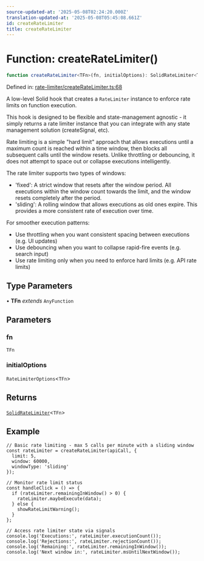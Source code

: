 ```yaml
---
source-updated-at: '2025-05-08T02:24:20.000Z'
translation-updated-at: '2025-05-08T05:45:08.661Z'
id: createRateLimiter
title: createRateLimiter
---
```


<!-- DO NOT EDIT: this page is autogenerated from the type comments -->

# Function: createRateLimiter()

```ts
function createRateLimiter<TFn>(fn, initialOptions): SolidRateLimiter<TFn>
```

Defined in: [rate-limiter/createRateLimiter.ts:68](https://github.com/TanStack/pacer/blob/main/packages/solid-pacer/src/rate-limiter/createRateLimiter.ts#L68)

A low-level Solid hook that creates a `RateLimiter` instance to enforce rate limits on function execution.

This hook is designed to be flexible and state-management agnostic - it simply returns a rate limiter instance that
you can integrate with any state management solution (createSignal, etc).

Rate limiting is a simple "hard limit" approach that allows executions until a maximum count is reached within
a time window, then blocks all subsequent calls until the window resets. Unlike throttling or debouncing,
it does not attempt to space out or collapse executions intelligently.

The rate limiter supports two types of windows:
- 'fixed': A strict window that resets after the window period. All executions within the window count
  towards the limit, and the window resets completely after the period.
- 'sliding': A rolling window that allows executions as old ones expire. This provides a more
  consistent rate of execution over time.

For smoother execution patterns:
- Use throttling when you want consistent spacing between executions (e.g. UI updates)
- Use debouncing when you want to collapse rapid-fire events (e.g. search input)
- Use rate limiting only when you need to enforce hard limits (e.g. API rate limits)

## Type Parameters

• **TFn** *extends* `AnyFunction`

## Parameters

### fn

`TFn`

### initialOptions

`RateLimiterOptions`\<`TFn`\>

## Returns

[`SolidRateLimiter`](../interfaces/solidratelimiter.md)\<`TFn`\>

## Example

```tsx
// Basic rate limiting - max 5 calls per minute with a sliding window
const rateLimiter = createRateLimiter(apiCall, {
  limit: 5,
  window: 60000,
  windowType: 'sliding'
});

// Monitor rate limit status
const handleClick = () => {
  if (rateLimiter.remainingInWindow() > 0) {
    rateLimiter.maybeExecute(data);
  } else {
    showRateLimitWarning();
  }
};

// Access rate limiter state via signals
console.log('Executions:', rateLimiter.executionCount());
console.log('Rejections:', rateLimiter.rejectionCount());
console.log('Remaining:', rateLimiter.remainingInWindow());
console.log('Next window in:', rateLimiter.msUntilNextWindow());
```
